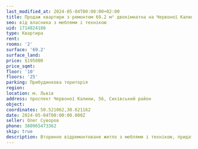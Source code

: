 ```yaml
---
last_modified_at: 2024-05-04T00:00:00+02:00
title: Продаж квартири з ремонтом 69.2 м² двокімнатна на Червоної Калини
seo: від власника з меблями і технікою
uid: 1714824186
type: Квартира
rent:
rooms: '2'
surface: '69.2'
surface_land:
price: $195000
price_sqmt:
floor: '10'
floors: '25'
parking: Прибудинкова територія
region:
location: м. Львів
address: проспект Червоної Калини, 56, Сихівський район
object:
coordinates: 50.521062,30.621162
date: 2024-05-04T00:00:00.000Z
seller: Олег Суворов
phone: 380965473362
skip: true
description: Вторинне відремонтоване житло з меблями і технікою, придатне і готове для проживання
---
```

